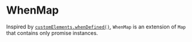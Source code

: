 # WhenMap

Inspired by [`customElements.whenDefined()`][CER],
`WhenMap` is an extension of `Map` that contains 
only promise instances.

 [CER]: https://developer.mozilla.org/en-US/docs/Web/API/CustomElementRegistry/whenDefined

